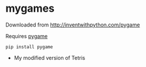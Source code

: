 # mygames

Downloaded from http://inventwithpython.com/pygame

Requires [pygame](https://pypi.org/project/pygame/)

```
pip install pygame
```


 - My modified version of Tetris
